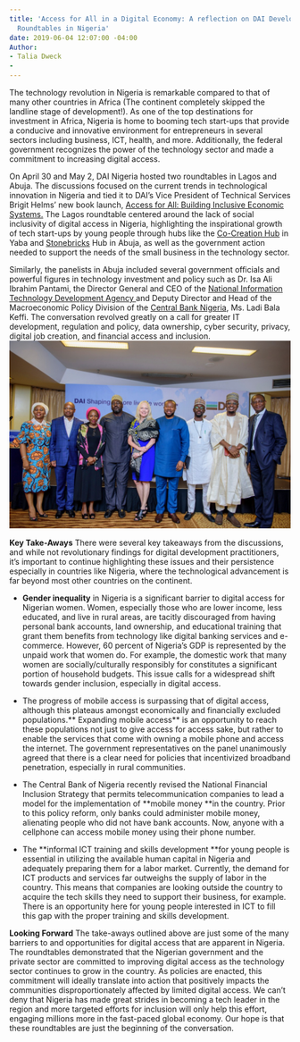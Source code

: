 ```yaml
---
title: 'Access for All in a Digital Economy: A reflection on DAI Development Matters
  Roundtables in Nigeria'
date: 2019-06-04 12:07:00 -04:00
Author:
- Talia Dweck
- 
---
```


The technology revolution in Nigeria is remarkable compared to that of many other countries in Africa (The continent completely skipped the landline stage of development!). As one of the top destinations for investment in Africa, Nigeria is home to booming tech start-ups that provide a conducive and innovative environment for entrepreneurs in several sectors including business, ICT, health, and more. Additionally, the federal government recognizes the power of the technology sector and made a commitment to increasing digital access.

On April 30 and May 2, DAI Nigeria hosted two roundtables in Lagos and Abuja. The discussions focused on the current trends in technological innovation in Nigeria and tied it to DAI’s Vice President of Technical Services Brigit Helms’ new book launch, [Access for All: Building Inclusive  Economic Systems.](https://www.dai.com/news/access-for-all-dais-brigit-helms-launches-her-new-book-on-economic-inclusion) The Lagos roundtable centered around the lack of social inclusivity of digital access in Nigeria, highlighting the inspirational growth of tech start-ups by young people through hubs like the [Co-Creation Hub](https://cchubnigeria.com/) in Yaba and [Stonebricks](http://stonebrickshub.com/) Hub in Abuja, as well as the government action needed to support the needs of the small business in the technology sector.

Similarly, the panelists in Abuja included several government officials and powerful figures in technology investment and policy such as Dr. Isa Ali Ibrahim Pantami, the Director General and CEO of the [National Information Technology Development Agency ](https://nitda.gov.ng/nit/)and Deputy Director and Head of the Macroeconomic Policy Division of the [Central Bank Nigeria](https://www.cbn.gov.ng/), Ms. Ladi Bala Keffi. The conversation revolved greatly on a call for greater IT development, regulation and policy, data ownership, cyber security, privacy, digital job creation, and financial access and inclusion.![nigeria pic.jpeg](/uploads/nigeria%20pic.jpeg)

**Key Take-Aways**
There were several key takeaways from the discussions, and while not revolutionary findings for digital development practitioners, it’s important to continue highlighting these issues and their persistence especially in countries like Nigeria, where the technological advancement is far beyond most other countries on the continent.

* **Gender inequality** in Nigeria is a significant barrier to digital access for Nigerian women. Women, especially those who are lower income, less educated, and live in rural areas, are tacitly discouraged from having personal bank accounts, land ownership, and educational training that grant them benefits from technology like digital banking services and e-commerce. However, 60 percent of Nigeria’s GDP is represented by the unpaid work that women do. For example, the domestic work that many women are socially/culturally responsibly for constitutes a significant portion of household budgets. This issue calls for a widespread shift towards gender inclusion, especially in digital access.

* The progress of mobile access is surpassing that of digital access, although this plateaus amongst economically and financially excluded populations.\*\* Expanding mobile access\*\* is an opportunity to reach these populations not just to give access for access sake, but rather to enable the services that come with owning a mobile phone and access the internet. The government representatives on the panel unanimously agreed that there is a clear need for policies that incentivized broadband penetration, especially in rural communities.

* The Central Bank of Nigeria recently revised the National Financial Inclusion Strategy that permits telecommunication companies to lead a model for the implementation of \*\*mobile money \*\*in the country. Prior to this policy reform, only banks could administer mobile money, alienating people who did not have bank accounts. Now, anyone with a cellphone can access mobile money using their phone number.

* The \*\*informal ICT training and skills development \*\*for young people is essential in utilizing the available human capital in Nigeria and adequately preparing them for a labor market. Currently, the demand for ICT products and services far outweighs the supply of labor in the country. This means that companies are looking outside the country to acquire the tech skills they need to support their business, for example. There is an opportunity here for young people interested in ICT to fill this gap with the proper training and skills development.

**Looking Forward**
The take-aways outlined above are just some of the many barriers to and opportunities for digital access that are apparent in Nigeria. The roundtables demonstrated that the Nigerian government and the private sector are committed to improving digital access as the technology sector continues to grow in the country. As policies are enacted, this commitment will ideally translate into action that positively impacts the communities disproportionately affected by limited digital access. We can’t deny that Nigeria has made great strides in becoming a tech leader in the region and more targeted efforts for inclusion will only help this effort, engaging millions more in the fast-paced global economy. Our hope is that these roundtables are just the beginning of the conversation.